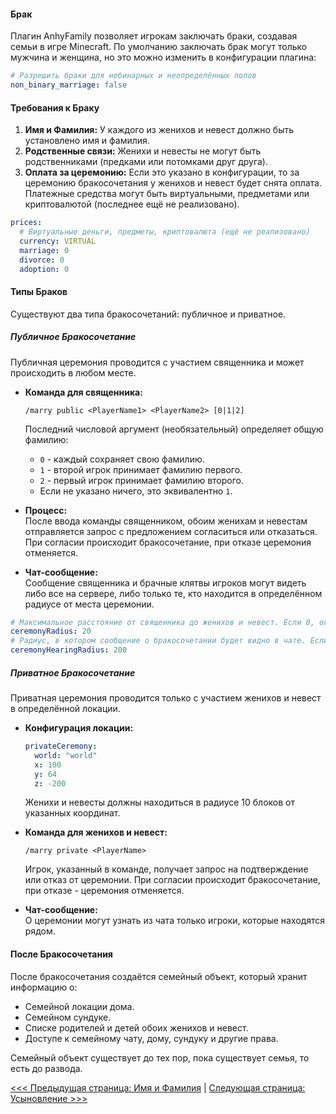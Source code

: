 #### Брак
Плагин AnhyFamily позволяет игрокам заключать браки, создавая семьи в игре Minecraft. По умолчанию заключать брак могут только мужчина и женщина, но это можно изменить в конфигурации плагина:

```yaml
# Разрешить браки для небинарных и неопределённых полов
non_binary_marriage: false
```

#### Требования к Браку

1. **Имя и Фамилия:** У каждого из женихов и невест должно быть установлено имя и фамилия.
2. **Родственные связи:** Женихи и невесты не могут быть родственниками (предками или потомками друг друга).
3. **Оплата за церемонию:** Если это указано в конфигурации, то за церемонию бракосочетания у женихов и невест будет снята оплата. Платежные средства могут быть виртуальными, предметами или криптовалютой (последнее ещё не реализовано).

```yaml
prices:
  # Виртуальные деньги, предметы, криптовалюта (ещё не реализовано)
  currency: VIRTUAL
  marriage: 0
  divorce: 0
  adoption: 0
```

#### Типы Браков

Существуют два типа бракосочетаний: публичное и приватное.

##### Публичное Бракосочетание

Публичная церемония проводится с участием священника и может происходить в любом месте.

- **Команда для священника:**  
  ```
  /marry public <PlayerName1> <PlayerName2> [0|1|2]
  ```
  Последний числовой аргумент (необязательный) определяет общую фамилию:
  - `0` - каждый сохраняет свою фамилию.
  - `1` - второй игрок принимает фамилию первого.
  - `2` - первый игрок принимает фамилию второго.
  - Если не указано ничего, это эквивалентно `1`.

- **Процесс:**  
  После ввода команды священником, обоим женихам и невестам отправляется запрос с предложением согласиться или отказаться. При согласии происходит бракосочетание, при отказе церемония отменяется.

- **Чат-сообщение:**  
  Сообщение священника и брачные клятвы игроков могут видеть либо все на сервере, либо только те, кто находится в определённом радиусе от места церемонии.

```yaml
# Максимальное расстояние от священника до женихов и невест. Если 0, ограничений нет.
ceremonyRadius: 20
# Радиус, в котором сообщение о бракосочетании будет видно в чате. Если 0, все игроки, которые онлайн.
ceremonyHearingRadius: 200
```

##### Приватное Бракосочетание

Приватная церемония проводится только с участием женихов и невест в определённой локации.

- **Конфигурация локации:**
  ```yaml
  privateCeremony:
    world: "world"
    x: 100
    y: 64
    z: -200
  ```
  Женихи и невесты должны находиться в радиусе 10 блоков от указанных координат.

- **Команда для женихов и невест:**
  ```
  /marry private <PlayerName>
  ```
  Игрок, указанный в команде, получает запрос на подтверждение или отказ от церемонии. При согласии происходит бракосочетание, при отказе - церемония отменяется.

- **Чат-сообщение:**  
  О церемонии могут узнать из чата только игроки, которые находятся рядом.

#### После Бракосочетания

После бракосочетания создаётся семейный объект, который хранит информацию о:

- Семейной локации дома.
- Семейном сундуке.
- Списке родителей и детей обоих женихов и невест.
- Доступе к семейному чату, дому, сундуку и другие права.

Семейный объект существует до тех пор, пока существует семья, то есть до развода.

[<<< Предыдущая страница: Имя и Фамилия](names.md) | [Следующая страница: Усыновление >>>](adopt.md)